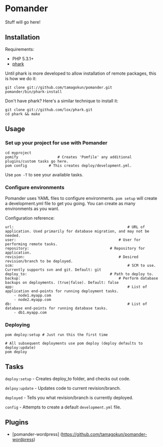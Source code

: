 Pomander
=======

Stuff will go here!

Installation
------------

Requirements:
 - PHP 5.3.1+
 - [phark](https://github.com/lox/phark)

Until phark is more developed to allow installation of remote packages, this is how we do it:

    git clone git://github.com/tamagokun/pomander.git
    pomander/bin/phark-install
    
Don't have phark? Here's a similar technique to install it:

    git clone git://github.com/lox/phark.git
    cd phark && make

Usage
-----

### Set up your project for use with Pomander

    cd myproject
    pomify					# Creates 'Pomfile' any additional plugins/custom tasks go here.
    pom config 			# This creates deploy/development.yml.
    
Use `pom -T` to see your available tasks.
    
### Configure environments

Pomander uses YAML files to configure environments. `pom setup` will create a development.yml file to get you going. You can create as many environments as you want.

Configuration reference:

    url: 													# URL of application. Used primarily for database migration, and may not be needed.
    user: 												# User for performing remote tasks.
    repository:										# Repository for application.
    revision:											# Desired revision/branch to be deployed.
    scm: 													# SCM to use. Currently supports svn and git. Default: git
    deploy_to:										# Path to deploy to.
    backup: 											# Perform database backups on deployments. (true|false). Default: false
    app: 													# List of application end-points for running deployment tasks.
    	- node1.myapp.com
    	- node2.myapp.com
    db:														# List of database end-points for running database tasks.
    	- db1.myapp.com

### Deploying

    pom deploy:setup # Just run this the first time
    
    # All subsequent deployments use pom deploy (deploy defaults to deploy:update)
    pom deploy

Tasks
-----

`deploy:setup` - Creates deploy_to folder, and checks out code.

`delpoy:update` - Updates code to current revision/branch.

`deployed` - Tells you what revision/branch is currently deployed.

`config` - Attempts to create a default `development.yml` file.

Plugins
-------

* [pomander-wordpress] (https://github.com/tamagokun/pomander-wordpress)
